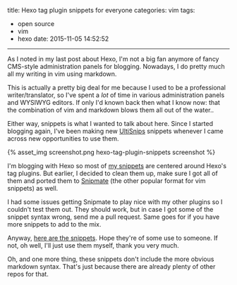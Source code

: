 title: Hexo tag plugin snippets for everyone
categories: vim
tags:
  - open source
  - vim
  - hexo
date: 2015-11-05 14:52:52
---

As I noted in my last post about Hexo, I'm not a big fan anymore of fancy CMS-style administration panels for blogging. Nowadays, I do pretty much all my writing in vim using markdown.

This is actually a pretty big deal for me because I used to be a professional writer/translator, so I've spent a *lot* of time in various administration panels and WYSIWYG editors. If only I'd known back then what I know now: that the combination of vim and markdown blows them all out of the water..

Either way, snippets is what I wanted to talk about here. Since I started blogging again, I've been making new [UltiSnips](https://github.com/SirVer/ultisnips) snippets whenever I came across new opportunities to use them.

{% asset_img screenshot.png hexo-tag-plugin-snippets screenshot %}

I'm blogging with Hexo so most of [my snippets](https://github.com/greg-js/vim-tag-plugin-snippets) are centered around Hexo's tag plugins. But earlier, I decided to clean them up, make sure I got all of them and ported them to [Snipmate](https://github.com/garbas/vim-snipmate) (the other popular format for vim snippets) as well.

<!-- more -->

I had some issues getting Snipmate to play nice with my other plugins so I couldn't test them out. They should work, but in case I got some of the snippet syntax wrong, send me a pull request. Same goes for if you have more snippets to add to the mix.

Anyway, [here are the snippets](https://github.com/greg-js/vim-tag-plugin-snippets). Hope they're of some use to someone. If not, oh well, I'll just use them myself, thank you very much.

Oh, and one more thing, these snippets don't include the more obvious markdown syntax. That's just because there are already plenty of other repos for that.

